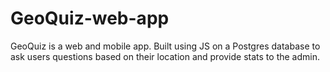 # GeoQuiz-web-app
GeoQuiz is a web and mobile app. Built using JS on a Postgres database to ask users questions based on their location and provide stats to the admin.
